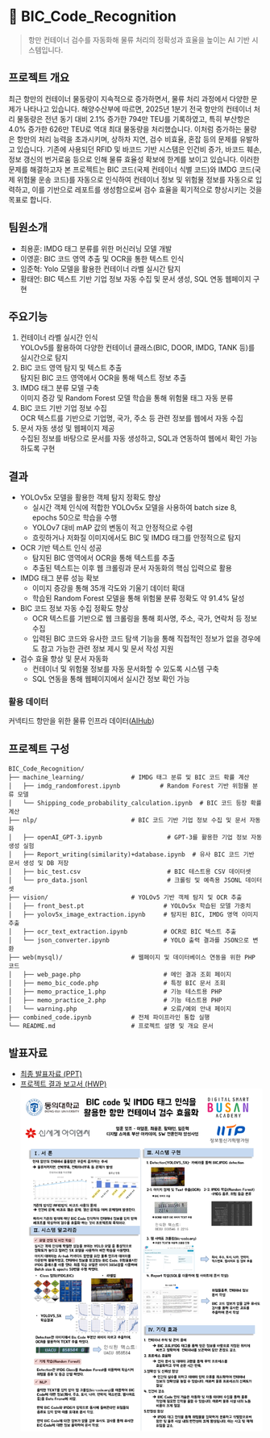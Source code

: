 # 🚢 BIC_Code_Recognition
> 항만 컨테이너 검수를 자동화해 물류 처리의 정확성과 효율을 높이는 AI 기반 시스템입니다.

## 프로젝트 개요 
최근 항만의 컨테이너 물동량이 지속적으로 증가하면서, 물류 처리 과정에서 다양한 문제가 나타나고 있습니다. 해양수산부에 따르면, 2025년 1분기 전국 항만의 컨테이너 처리 물동량은 전년 동기 대비 2.1% 증가한 794만 TEU를 기록하였고, 특히 부산항은 4.0% 증가한 626만 TEU로 역대 최대 물동량을 처리했습니다. 이처럼 증가하는 물량은 항만의 처리 능력을 초과시키며, 상하차 지연, 검수 비효율, 혼잡 등의 문제를 유발하고 있습니다. 기존에 사용되던 RFID 및 바코드 기반 시스템은 인건비 증가, 바코드 훼손, 정보 갱신의 번거로움 등으로 인해 물류 효율성 확보에 한계를 보이고 있습니다. 이러한 문제를 해결하고자 본 프로젝트는 BIC 코드(국제 컨테이너 식별 코드)와 IMDG 코드(국제 위험물 운송 코드)를 자동으로 인식하여 컨테이너 정보 및 위험물 정보를 자동으로 입력하고, 이를 기반으로 레포트를 생성함으로써 검수 효율을 획기적으로 향상시키는 것을 목표로 합니다.

## 팀원소개
- 최용훈: IMDG 태그 분류를 위한 머신러닝 모델 개발
- 이영훈: BIC 코드 영역 추출 및 OCR을 통한 텍스트 인식
- 임준혁: Yolo 모델을 활용한 컨테이너 라벨 실시간 탐지
- 황태언: BIC 텍스트 기반 기업 정보 자동 수집 및 문서 생성, SQL 연동 웹페이지 구현 


## 주요기능
1. 컨테이너 라벨 실시간 인식
<br>YOLOv5를 활용하여 다양한 컨테이너 클래스(BIC, DOOR, IMDG, TANK 등)를 실시간으로 탐지
2. BIC 코드 영역 탐지 및 텍스트 추출
<br>탐지된 BIC 코드 영역에서 OCR을 통해 텍스트 정보 추출
3. IMDG 태그 분류 모델 구축
<br>이미지 증강 및 Random Forest 모델 학습을 통해 위험물 태그 자동 분류
4. BIC 코드 기반 기업 정보 수집
<br>OCR 텍스트를 기반으로 기업명, 국가, 주소 등 관련 정보를 웹에서 자동 수집
5. 문서 자동 생성 및 웹페이지 제공
<br>수집된 정보를 바탕으로 문서를 자동 생성하고, SQL과 연동하여 웹에서 확인 가능하도록 구현

## 결과 
- YOLOv5x 모델을 활용한 객체 탐지 정확도 향상
  - 실시간 객체 인식에 적합한 YOLOv5x 모델을 사용하여 batch size 8, epochs 50으로 학습을 수행
  - YOLOv7 대비 mAP 값의 변동이 적고 안정적으로 수렴
  - 흐릿하거나 저화질 이미지에서도 BIC 및 IMDG 태그를 안정적으로 탐지
- OCR 기반 텍스트 인식 성공
  - 탐지된 BIC 영역에서 OCR을 통해 텍스트를 추출
  - 추출된 텍스트는 이후 웹 크롤링과 문서 자동화의 핵심 입력으로 활용
- IMDG 태그 분류 성능 확보
  - 이미지 증강을 통해 35개 각도와 기울기 데이터 확대
  - 학습된 Random Forest 모델을 통해 위험물 분류 정확도 약 91.4% 달성
- BIC 코드 정보 자동 수집 정확도 향상
  - OCR 텍스트를 기반으로 웹 크롤링을 통해 회사명, 주소, 국가, 연락처 등 정보 수집
  - 입력된 BIC 코드와 유사한 코드 탐색 기능을 통해 직접적인 정보가 없을 경우에도 참고 가능한 관련 정보 제시 및 문서 작성 지원
- 검수 효율 향상 및 문서 자동화 
  - 컨테이너 및 위험물 정보를 자동 문서화할 수 있도록 시스템 구축
  - SQL 연동을 통해 웹페이지에서 실시간 정보 확인 가능

### 활용 데이터 
커넥티드 항만을 위한 물류 인프라 데이터([AIHub](https://aihub.or.kr/aihubdata/data/view.do?currMenu=&topMenu=&aihubDataSe=data&dataSetSn=523))
## 프로젝트 구성
```
BIC_Code_Recognition/
├── machine_learning/             # IMDG 태그 분류 및 BIC 코드 확률 계산
│   ├── imdg_randomforest.ipynb           # Random Forest 기반 위험물 분류 모델
│   └── Shipping_code_probability_calculation.ipynb  # BIC 코드 등장 확률 계산
├── nlp/                          # BIC 코드 기반 기업 정보 수집 및 문서 자동화
│   ├── openAI_GPT-3.ipynb                  # GPT-3를 활용한 기업 정보 자동 생성 실험
│   ├── Report_writing(similarity)+database.ipynb  # 유사 BIC 코드 기반 문서 생성 및 DB 저장
│   ├── bic_test.csv                        # BIC 테스트용 CSV 데이터셋
│   └── pro_data.jsonl                      # 크롤링 및 예측용 JSONL 데이터셋
├── vision/                       # YOLOv5 기반 객체 탐지 및 OCR 추출
│   ├── front_best.pt                      # YOLOv5x 학습된 모델 가중치
│   ├── yolov5x_image_extraction.ipynb     # 탐지된 BIC, IMDG 영역 이미지 추출
│   ├── ocr_text_extraction.ipynb          # OCR로 BIC 텍스트 추출
│   └── json_converter.ipynb               # YOLO 출력 결과를 JSON으로 변환
├── web(mysql)/                   # 웹페이지 및 데이터베이스 연동을 위한 PHP 코드
│   ├── web_page.php                       # 메인 결과 조회 페이지
│   ├── memo_bic_code.php                  # 특정 BIC 문서 조회
│   ├── memo_practice_1.php                # 기능 테스트용 PHP
│   ├── memo_practice_2.php                # 기능 테스트용 PHP
│   └── warning.php                        # 오류/예외 안내 페이지
├── combined_code.ipynb           # 전체 파이프라인 통합 실행 
└── README.md                     # 프로젝트 설명 및 개요 문서
```

## 발표자료 
- [최종 발표자료 (PPT)](https://docs.google.com/presentation/d/1eA9aACSG0PI1mnosLV5sfqRTElEX4fi3/edit?usp=sharing&ouid=114648637082603627048&rtpof=true&sd=true)
- [프로젝트 결과 보고서 (HWP)](https://drive.google.com/file/d/1O8gSJX4w26o69AOzhc5MFu5N8eN5YCdZ/view?usp=sharing)
![프로젝트 포스터](https://github.com/tae2on/BIC_Code_Recognition/blob/main/%ED%94%84%EB%A1%9C%EC%A0%9D%ED%8A%B8%20%ED%8F%AC%EC%8A%A4%ED%84%B0.png?raw=true)

